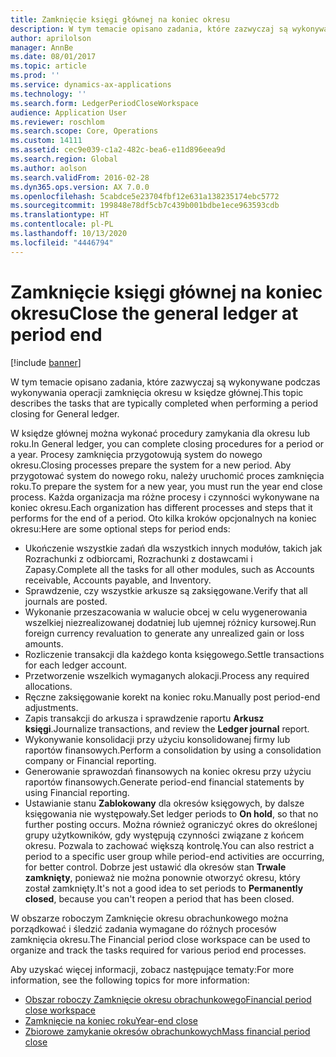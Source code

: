 ```yaml
---
title: Zamknięcie księgi głównej na koniec okresu
description: W tym temacie opisano zadania, które zazwyczaj są wykonywane podczas wykonywania operacji zamknięcia okresu w księdze głównej.
author: aprilolson
manager: AnnBe
ms.date: 08/01/2017
ms.topic: article
ms.prod: ''
ms.service: dynamics-ax-applications
ms.technology: ''
ms.search.form: LedgerPeriodCloseWorkspace
audience: Application User
ms.reviewer: roschlom
ms.search.scope: Core, Operations
ms.custom: 14111
ms.assetid: cec9e039-c1a2-482c-bea6-e11d896eea9d
ms.search.region: Global
ms.author: aolson
ms.search.validFrom: 2016-02-28
ms.dyn365.ops.version: AX 7.0.0
ms.openlocfilehash: 5cabdce5e23704fbf12e631a138235174ebc5772
ms.sourcegitcommit: 199848e78df5cb7c439b001bdbe1ece963593cdb
ms.translationtype: HT
ms.contentlocale: pl-PL
ms.lasthandoff: 10/13/2020
ms.locfileid: "4446794"
---
```

# <a name="close-the-general-ledger-at-period-end"></a><span data-ttu-id="939b0-103">Zamknięcie księgi głównej na koniec okresu</span><span class="sxs-lookup"><span data-stu-id="939b0-103">Close the general ledger at period end</span></span>

[!include [banner](../includes/banner.md)]

<span data-ttu-id="939b0-104">W tym temacie opisano zadania, które zazwyczaj są wykonywane podczas wykonywania operacji zamknięcia okresu w księdze głównej.</span><span class="sxs-lookup"><span data-stu-id="939b0-104">This topic describes the tasks that are typically completed when performing a period closing for General ledger.</span></span> 

<span data-ttu-id="939b0-105">W księdze głównej można wykonać procedury zamykania dla okresu lub roku.</span><span class="sxs-lookup"><span data-stu-id="939b0-105">In General ledger, you can complete closing procedures for a period or a year.</span></span> <span data-ttu-id="939b0-106">Procesy zamknięcia przygotowują system do nowego okresu.</span><span class="sxs-lookup"><span data-stu-id="939b0-106">Closing processes prepare the system for a new period.</span></span> <span data-ttu-id="939b0-107">Aby przygotować system do nowego roku, należy uruchomić proces zamknięcia roku.</span><span class="sxs-lookup"><span data-stu-id="939b0-107">To prepare the system for a new year, you must run the year end close process.</span></span> <span data-ttu-id="939b0-108">Każda organizacja ma różne procesy i czynności wykonywane na koniec okresu.</span><span class="sxs-lookup"><span data-stu-id="939b0-108">Each organization has different processes and steps that it performs for the end of a period.</span></span> <span data-ttu-id="939b0-109">Oto kilka kroków opcjonalnych na koniec okresu:</span><span class="sxs-lookup"><span data-stu-id="939b0-109">Here are some optional steps for period ends:</span></span>

-   <span data-ttu-id="939b0-110">Ukończenie wszystkie zadań dla wszystkich innych modułów, takich jak Rozrachunki z odbiorcami, Rozrachunki z dostawcami i Zapasy.</span><span class="sxs-lookup"><span data-stu-id="939b0-110">Complete all the tasks for all other modules, such as Accounts receivable, Accounts payable, and Inventory.</span></span>
-   <span data-ttu-id="939b0-111">Sprawdzenie, czy wszystkie arkusze są zaksięgowane.</span><span class="sxs-lookup"><span data-stu-id="939b0-111">Verify that all journals are posted.</span></span>
-   <span data-ttu-id="939b0-112">Wykonanie przeszacowania w walucie obcej w celu wygenerowania wszelkiej niezrealizowanej dodatniej lub ujemnej różnicy kursowej.</span><span class="sxs-lookup"><span data-stu-id="939b0-112">Run foreign currency revaluation to generate any unrealized gain or loss amounts.</span></span>
-   <span data-ttu-id="939b0-113">Rozliczenie transakcji dla każdego konta księgowego.</span><span class="sxs-lookup"><span data-stu-id="939b0-113">Settle transactions for each ledger account.</span></span>
-   <span data-ttu-id="939b0-114">Przetworzenie wszelkich wymaganych alokacji.</span><span class="sxs-lookup"><span data-stu-id="939b0-114">Process any required allocations.</span></span>
-   <span data-ttu-id="939b0-115">Ręczne zaksięgowanie korekt na koniec roku.</span><span class="sxs-lookup"><span data-stu-id="939b0-115">Manually post period-end adjustments.</span></span>
-   <span data-ttu-id="939b0-116">Zapis transakcji do arkusza i sprawdzenie raportu **Arkusz księgi**.</span><span class="sxs-lookup"><span data-stu-id="939b0-116">Journalize transactions, and review the **Ledger journal** report.</span></span>
-   <span data-ttu-id="939b0-117">Wykonywanie konsolidacji przy użyciu konsolidowanej firmy lub raportów finansowych.</span><span class="sxs-lookup"><span data-stu-id="939b0-117">Perform a consolidation by using a consolidation company or Financial reporting.</span></span>
-   <span data-ttu-id="939b0-118">Generowanie sprawozdań finansowych na koniec okresu przy użyciu raportów finansowych.</span><span class="sxs-lookup"><span data-stu-id="939b0-118">Generate period-end financial statements by using Financial reporting.</span></span>
-   <span data-ttu-id="939b0-119">Ustawianie stanu **Zablokowany** dla okresów księgowych, by dalsze księgowania nie występowały.</span><span class="sxs-lookup"><span data-stu-id="939b0-119">Set ledger periods to **On hold**, so that no further posting occurs.</span></span> <span data-ttu-id="939b0-120">Można również ograniczyć okres do określonej grupy użytkowników, gdy występują czynności związane z końcem okresu. Pozwala to zachować większą kontrolę.</span><span class="sxs-lookup"><span data-stu-id="939b0-120">You can also restrict a period to a specific user group while period-end activities are occurring, for better control.</span></span> <span data-ttu-id="939b0-121">Dobrze jest ustawić dla okresów stan **Trwale zamknięty**, ponieważ nie można ponownie otworzyć okresu, który został zamknięty.</span><span class="sxs-lookup"><span data-stu-id="939b0-121">It's not a good idea to set periods to **Permanently closed**, because you can't reopen a period that has been closed.</span></span>

<span data-ttu-id="939b0-122">W obszarze roboczym Zamknięcie okresu obrachunkowego można porządkować i śledzić zadania wymagane do różnych procesów zamknięcia okresu.</span><span class="sxs-lookup"><span data-stu-id="939b0-122">The Financial period close workspace can be used to organize and track the tasks required for various period end processes.</span></span> 


<span data-ttu-id="939b0-123">Aby uzyskać więcej informacji, zobacz następujące tematy:</span><span class="sxs-lookup"><span data-stu-id="939b0-123">For more information, see the following topics for more information:</span></span>
- [<span data-ttu-id="939b0-124">Obszar roboczy Zamknięcie okresu obrachunkowego</span><span class="sxs-lookup"><span data-stu-id="939b0-124">Financial period close workspace</span></span>](financial-period-close-workspace.md) 
- [<span data-ttu-id="939b0-125">Zamknięcie na koniec roku</span><span class="sxs-lookup"><span data-stu-id="939b0-125">Year-end close</span></span>](Year-end-close.md)  
- [<span data-ttu-id="939b0-126">Zbiorowe zamykanie okresów obrachunkowych</span><span class="sxs-lookup"><span data-stu-id="939b0-126">Mass financial period close</span></span>](tasks/mass-financial-period-close.md)




